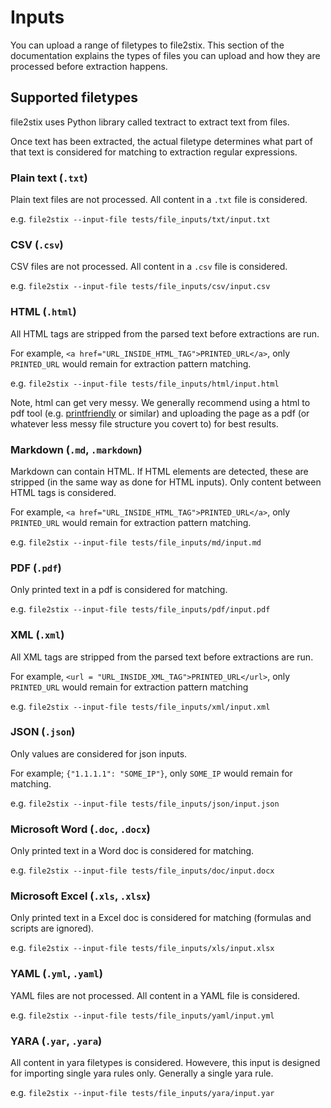 # Inputs

You can upload a range of filetypes to file2stix. This section of the documentation explains the types of files you can upload and how they are processed before extraction happens.

## Supported filetypes

file2stix uses Python library called textract to extract text from files.

Once text has been extracted, the actual filetype determines what part of that text is considered for matching to extraction regular expressions.

### Plain text (`.txt`)

Plain text files are not processed. All content in a `.txt` file is considered.

e.g. `file2stix --input-file tests/file_inputs/txt/input.txt`

### CSV (`.csv`)

CSV files are not processed. All content in a `.csv` file is considered.

e.g. `file2stix --input-file tests/file_inputs/csv/input.csv`

### HTML (`.html`)

All HTML tags are stripped from the parsed text before extractions are run.

For example, `<a href="URL_INSIDE_HTML_TAG">PRINTED_URL</a>`, only `PRINTED_URL` would remain for extraction pattern matching.

e.g. `file2stix --input-file tests/file_inputs/html/input.html`

Note, html can get very messy. We generally recommend using a html to pdf tool (e.g. [printfriendly](https://www.printfriendly.com/) or similar) and uploading the page as a pdf (or whatever less messy file structure you covert to) for best results.

### Markdown (`.md`, `.markdown`)

Markdown can contain HTML. If HTML elements are detected, these are stripped (in the same way as done for HTML inputs). Only content between HTML tags is considered.

For example, `<a href="URL_INSIDE_HTML_TAG">PRINTED_URL</a>`, only `PRINTED_URL` would remain for extraction pattern matching.

e.g. `file2stix --input-file tests/file_inputs/md/input.md`

### PDF (`.pdf`)

Only printed text in a pdf is considered for matching.

e.g. `file2stix --input-file tests/file_inputs/pdf/input.pdf`

### XML (`.xml`)

All XML tags are stripped from the parsed text before extractions are run.

For example, `<url = "URL_INSIDE_XML_TAG">PRINTED_URL</url>`, only `PRINTED_URL` would remain for extraction pattern matching

e.g. `file2stix --input-file tests/file_inputs/xml/input.xml`

### JSON (`.json`)

Only values are considered for json inputs.

For example; `{"1.1.1.1": "SOME_IP"}`, only `SOME_IP` would remain for matching.

e.g. `file2stix --input-file tests/file_inputs/json/input.json`

### Microsoft Word (`.doc`, `.docx`)

Only printed text in a Word doc is considered for matching.

e.g. `file2stix --input-file tests/file_inputs/doc/input.docx`

### Microsoft Excel (`.xls`, `.xlsx`)

Only printed text in a Excel doc is considered for matching (formulas and scripts are ignored).

e.g. `file2stix --input-file tests/file_inputs/xls/input.xlsx`

### YAML (`.yml`, `.yaml`)

YAML files are not processed. All content in a YAML file is considered.

e.g. `file2stix --input-file tests/file_inputs/yaml/input.yml`

### YARA (`.yar`, `.yara`)

All content in yara filetypes is considered. Howevere, this input is designed for importing single yara rules only. Generally a single yara rule.

e.g. `file2stix --input-file tests/file_inputs/yara/input.yar`